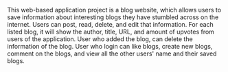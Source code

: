 This web-based application project is a blog website, which allows users to save information about interesting blogs they have stumbled across on the internet. Users can post, read, delete, and edit that information. For each listed blog, it will show the author, title, URL, and amount of upvotes from users of the application. User who added the blog, can delete the information of the blog. User who login can like blogs, create new blogs, comment on the blogs, and view all the other users' name and their saved blogs.